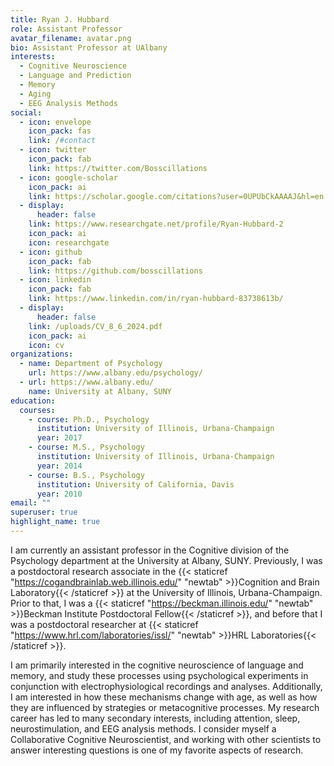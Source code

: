 ```yaml
---
title: Ryan J. Hubbard
role: Assistant Professor
avatar_filename: avatar.png
bio: Assistant Professor at UAlbany
interests:
  - Cognitive Neuroscience
  - Language and Prediction
  - Memory
  - Aging
  - EEG Analysis Methods
social:
  - icon: envelope
    icon_pack: fas
    link: /#contact
  - icon: twitter
    icon_pack: fab
    link: https://twitter.com/Bosscillations
  - icon: google-scholar
    icon_pack: ai
    link: https://scholar.google.com/citations?user=0UPUbCkAAAAJ&hl=en
  - display:
      header: false
    link: https://www.researchgate.net/profile/Ryan-Hubbard-2
    icon_pack: ai
    icon: researchgate
  - icon: github
    icon_pack: fab
    link: https://github.com/bosscillations
  - icon: linkedin
    icon_pack: fab
    link: https://www.linkedin.com/in/ryan-hubbard-83738613b/
  - display:
      header: false
    link: /uploads/CV_8_6_2024.pdf
    icon_pack: ai
    icon: cv
organizations:
  - name: Department of Psychology
    url: https://www.albany.edu/psychology/
  - url: https://www.albany.edu/
    name: University at Albany, SUNY
education:
  courses:
    - course: Ph.D., Psychology
      institution: University of Illinois, Urbana-Champaign
      year: 2017
    - course: M.S., Psychology
      institution: University of Illinois, Urbana-Champaign
      year: 2014
    - course: B.S., Psychology
      institution: University of California, Davis
      year: 2010
email: ""
superuser: true
highlight_name: true
---
```

I am currently an assistant professor in the Cognitive division of the Psychology department at the University at Albany, SUNY. Previously, I was a postdoctoral research associate in the {{< staticref "https://cogandbrainlab.web.illinois.edu/" "newtab" >}}Cognition and Brain Laboratory{{< /staticref >}} at the University of Illinois, Urbana-Champaign. Prior to that, I was a {{< staticref "https://beckman.illinois.edu/" "newtab" >}}Beckman Institute Postdoctoral Fellow{{< /staticref >}}, and before that I was a postdoctoral researcher at {{< staticref "https://www.hrl.com/laboratories/issl/" "newtab" >}}HRL Laboratories{{< /staticref >}}.

I am primarily interested in the cognitive neuroscience of language and memory, and study these processes using psychological experiments in conjunction with electrophysiological recordings and analyses. Additionally, I am interested in how these mechanisms change with age, as well as how they are influenced by strategies or metacognitive processes. My research career has led to many secondary interests, including attention, sleep, neurostimulation, and EEG analysis methods. I consider myself a Collaborative Cognitive Neuroscientist, and working with other scientists to answer interesting questions is one of my favorite aspects of research.
